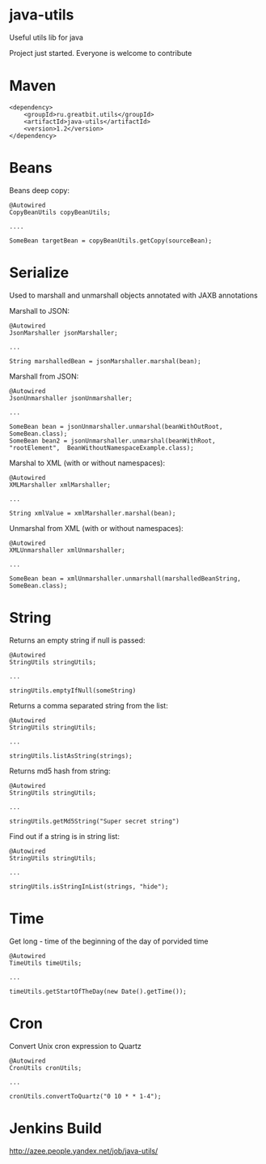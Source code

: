 java-utils
==========

Useful utils lib for java

Project just started. Everyone is welcome to contribute

Maven
==========

```
<dependency>
    <groupId>ru.greatbit.utils</groupId>
    <artifactId>java-utils</artifactId>
    <version>1.2</version>
</dependency>
```

Beans
==========
Beans deep copy:

```
@Autowired
CopyBeanUtils copyBeanUtils;

....

SomeBean targetBean = copyBeanUtils.getCopy(sourceBean);
```


Serialize
==========
Used to marshall and unmarshall objects annotated with JAXB annotations

Marshall to JSON:

```
@Autowired
JsonMarshaller jsonMarshaller;

...

String marshalledBean = jsonMarshaller.marshal(bean);

```

Marshall from JSON:

```
@Autowired
JsonUnmarshaller jsonUnmarshaller;

...

SomeBean bean = jsonUnmarshaller.unmarshal(beanWithOutRoot, SomeBean.class);
SomeBean bean2 = jsonUnmarshaller.unmarshal(beanWithRoot, "rootElement",  BeanWithoutNamespaceExample.class);
```

Marshal to XML (with or without namespaces):

```
@Autowired
XMLMarshaller xmlMarshaller;

...

String xmlValue = xmlMarshaller.marshal(bean);
```

Unmarshal from XML (with or without namespaces):

```
@Autowired
XMLUnmarshaller xmlUnmarshaller;

...

SomeBean bean = xmlUnmarshaller.unmarshall(marshalledBeanString, SomeBean.class);
```

String
==========
Returns an empty string if null is passed:

```
@Autowired
StringUtils stringUtils;

...

stringUtils.emptyIfNull(someString)
```


Returns a comma separated string from the list:

```
@Autowired
StringUtils stringUtils;

...

stringUtils.listAsString(strings);
```



Returns md5 hash from string:

```
@Autowired
StringUtils stringUtils;

...

stringUtils.getMd5String("Super secret string")
```


Find out if a string is in string list:

```
@Autowired
StringUtils stringUtils;

...

stringUtils.isStringInList(strings, "hide");
```

Time
==========
Get long - time of the beginning of the day of porvided time

```
@Autowired
TimeUtils timeUtils;

...

timeUtils.getStartOfTheDay(new Date().getTime());
```

Cron
==========
Convert Unix cron expression to Quartz

```
@Autowired
CronUtils cronUtils;

...

cronUtils.convertToQuartz("0 10 * * 1-4");
```

Jenkins Build
==========
http://azee.people.yandex.net/job/java-utils/